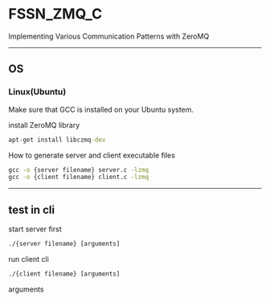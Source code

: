 # FSSN_ZMQ_C

Implementing Various Communication Patterns with ZeroMQ

---

## OS

### Linux(Ubuntu)

Make sure that GCC is installed on your Ubuntu system.

install ZeroMQ library
```cmd
apt-get install libczmq-dev
```

How to generate server and client executable files
```cmd
gcc -o {server filename} server.c -lzmq
gcc -o {client filename} client.c -lzmq
```
---
## test in cli

start server first
```cmd
./{server filename} [arguments]
```

run client cli
```cmd
./{client filename} [arguments]
```

arguments 
